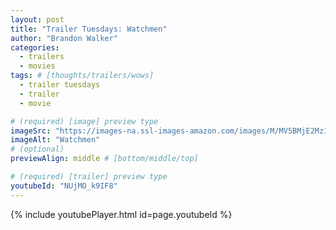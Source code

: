 ```yaml
---
layout: post
title: "Trailer Tuesdays: Watchmen"
author: "Brandon Walker"
categories:
  - trailers
  - movies
tags: # [thoughts/trailers/wows]
  - trailer tuesdays
  - trailer
  - movie

# (required) [image] preview type
imageSrc: "https://images-na.ssl-images-amazon.com/images/M/MV5BMjE2MzI3OTU4Ml5BMl5BanBnXkFtZTcwNzE3MzIzMg@@._V1_.jpg"
imageAlt: "Watchmen"
# (optional)
previewAlign: middle # [bottom/middle/top]

# (required) [trailer] preview type
youtubeId: "NUjMO_k9IF8"
---
```



{% include youtubePlayer.html id=page.youtubeId %}

<br>
